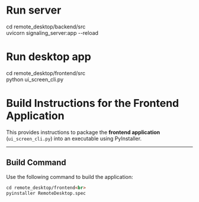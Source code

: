 # Run server
cd remote_desktop/backend/src<br>
uvicorn signaling_server:app --reload

# Run desktop app
cd remote_desktop/frontend/src<br>
python ui_screen_cli.py

# Build Instructions for the Frontend Application

This provides instructions to package the **frontend application** (`ui_screen_cli.py`) into an executable using PyInstaller.

---

## Build Command

Use the following command to build the application:

```html
cd remote_desktop/frontend<br>
pyinstaller RemoteDesktop.spec
